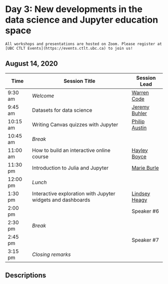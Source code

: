 # Day 3: New developments in the data science and Jupyter education space

```{important}
All workshops and presentations are hosted on Zoom. Please register at [UBC CTLT Events](https://events.ctlt.ubc.ca) to join us!
```

## August 14, 2020

| Time | Session Title | Session Lead |
| -- | -- | -- |
| 9:30 am  | *Welcome* | [Warren Code](speakers.html#warren-code) |
| 9:45 am | Datasets for data science | [Jeremy Buhler](speakers.html#jeremy-buhler) |
| 10:15 am | Writing Canvas quizzes with Jupyter | [Philip Austin](speakers.html#philip-austin) |
| 10:45 am | *Break* | |
| 11:00 am | How to build an interactive online course | [Hayley Boyce](speakers.html#hayley-boyce) |
| 11:30 pm | Introduction to Julia and Jupyter | [Marie Burle](speakers.html#marie-burle) |
| 12:00 pm | *Lunch* | |
| 1:30 pm  | Interactive exploration with Jupyter widgets and dashboards | [Lindsey Heagy](speakers.html#lindsey-heagy) |
| 2:00 pm  | | Speaker #6 |
| 2:30 pm  | *Break* | |
| 2:45 pm  | | Speaker #7 |
| 3:15 pm  | *Closing remarks* | |

## Descriptions
